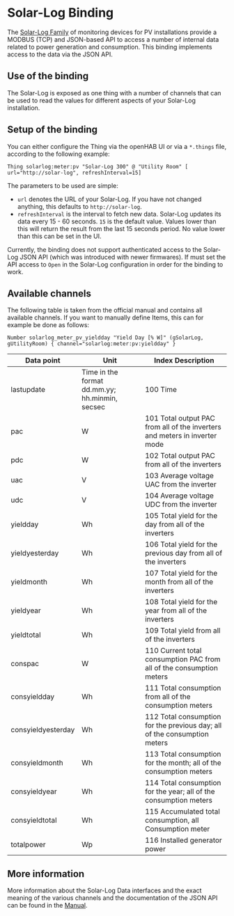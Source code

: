 # Solar-Log Binding

The [Solar-Log Family](https://www.solar-log.com/en/) of monitoring devices for PV installations provide a MODBUS (TCP) and JSON-based API to access a number of internal data related to power generation and consumption. This binding implements access to the data via the JSON API.

## Use of the binding

The Solar-Log is exposed as one thing with a number of channels that can be used to read the values for different aspects of your Solar-Log installation.

## Setup of the binding

You can either configure the Thing via the openHAB UI or via a `*.things` file, according to the following example:

`Thing solarlog:meter:pv "Solar-Log 300" @ "Utility Room" [ url="http://solar-log", refreshInterval=15]`

The parameters to be used are simple:

- `url` denotes the URL of your Solar-Log. If you have not changed anything, this defaults to `http://solar-log`.
- `refreshInterval` is the interval to fetch new data. Solar-Log updates its data every 15 - 60 seconds. `15` is the default value. Values lower than this will return the result from the last 15 seconds period. No value lower than this can be set in the UI.

Currently, the binding does not support authenticated access to the Solar-Log JSON API (which was introduced with newer firmwares). If must set the API access to `Open` in the Solar-Log configuration in order for the binding to work.

## Available channels

The following table is taken from the official manual and contains all available channels. If you want to manually define Items, this can for example be done as follows:

`Number solarlog_meter_pv_yieldday "Yield Day [% W]" (gSolarLog, gUtilityRoom) { channel="solarlog:meter:pv:yieldday" }`

| Data point         | Unit                                           | Index Description                                                          |
| ------------------ | ---------------------------------------------- | -------------------------------------------------------------------------- |
| lastupdate         | Time in the format dd.mm.yy; hh.minmin, secsec | 100 Time                                                                   |
| pac                | W                                              | 101 Total output PAC from all of the inverters and meters in inverter mode |
| pdc                | W                                              | 102 Total output PAC from all of the inverters                             |
| uac                | V                                              | 103 Average voltage UAC from the inverter                                  |
| udc                | V                                              | 104 Average voltage UDC from the inverter                                  |
| yieldday           | Wh                                             | 105 Total yield for the day from all of the inverters                      |
| yieldyesterday     | Wh                                             | 106 Total yield for the previous day from all of the inverters             |
| yieldmonth         | Wh                                             | 107 Total yield for the month from all of the inverters                    |
| yieldyear          | Wh                                             | 108 Total yield for the year from all of the inverters                     |
| yieldtotal         | Wh                                             | 109 Total yield from all of the inverters                                  |
| conspac            | W                                              | 110 Current total consumption PAC from all of the consumption meters       |
| consyieldday       | Wh                                             | 111 Total consumption from all of the consumption meters                   |
| consyieldyesterday | Wh                                             | 112 Total consumption for the previous day; all of the consumption meters  |
| consyieldmonth     | Wh                                             | 113 Total consumption for the month; all of the consumption meters         |
| consyieldyear      | Wh                                             | 114 Total consumption for the year; all of the consumption meters          |
| consyieldtotal     | Wh                                             | 115 Accumulated total consumption, all Consumption meter                   |
| totalpower         | Wp                                             | 116 Installed generator power                                              |

## More information

More information about the Solar-Log Data interfaces and the exact meaning of the various channels and the documentation of the JSON API can be found in the [Manual](https://www.solar-log.com/manuals/manuals/en_GB/SolarLog_Manual_3x_EN.pdf).
